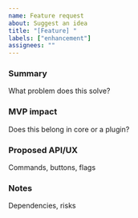 ```yaml
---
name: Feature request
about: Suggest an idea
title: "[Feature] "
labels: ["enhancement"]
assignees: ""
---
```


### Summary
What problem does this solve?

### MVP impact
Does this belong in core or a plugin?

### Proposed API/UX
Commands, buttons, flags

### Notes
Dependencies, risks

